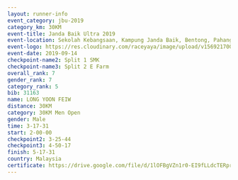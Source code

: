 ```yaml
---
layout: runner-info 
event_category: jbu-2019 
category_km: 30KM 
event-title: Janda Baik Ultra 2019  
event-location: Sekolah Kebangsaan, Kampung Janda Baik, Bentong, Pahang, Malaysia 
event-logo: https://res.cloudinary.com/raceyaya/image/upload/v1569217009/logo/janda-baik_vch1pc.jpg 
event-date: 2019-09-14 
checkpoint-name2: Split 1 SMK 
checkpoint-name3: Split 2 E Farm 
overall_rank: 7
gender_rank: 7
category_rank: 5
bib: 31163
name: LONG YOON FEIW
distance: 30KM
category: 30KM Men Open
gender: Male
time: 3-17-31
start: 2-00-00
checkpoint2: 3-25-44
checkpoint3: 4-50-17
finish: 5-17-31
country: Malaysia
certificate: https://drive.google.com/file/d/1lOFBgVZn1r0-EI9fLLdcTERprjBgho8s/view?usp=sharing
---
```


